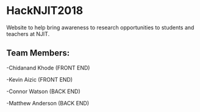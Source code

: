 # HackNJIT2018
Website to help bring awareness to research opportunities to students and teachers at NJIT.

**Team Members:**
------

-Chidanand Khode   (FRONT END)
 
-Kevin Aizic       (FRONT END)
 
-Connor Watson     (BACK END)
 
-Matthew Anderson  (BACK END)
